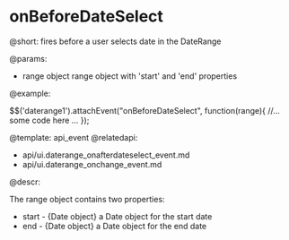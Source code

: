 onBeforeDateSelect
=============

@short:
	fires before a user selects date in the DateRange

@params:
- range			object			range object with 'start' and 'end' properties

@example: 
	
$$('daterange1').attachEvent("onBeforeDateSelect", function(range){
    //... some code here ... 
});

@template:	api_event
@relatedapi:
- api/ui.daterange_onafterdateselect_event.md
- api/ui.daterange_onchange_event.md
	
@descr:

The range object contains two properties:

- start - {Date object} a Date object for the start date
- end - {Date object} a Date object for the end date
